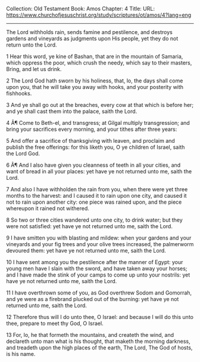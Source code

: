 Collection: Old Testament
Book: Amos
Chapter: 4
Title: 
URL: https://www.churchofjesuschrist.org/study/scriptures/ot/amos/4?lang=eng

---

The Lord withholds rain, sends famine and pestilence, and destroys gardens and vineyards as judgments upon His people, yet they do not return unto the Lord.

1 Hear this word, ye kine of Bashan, that are in the mountain of Samaria, which oppress the poor, which crush the needy, which say to their masters, Bring, and let us drink.

2 The Lord God hath sworn by his holiness, that, lo, the days shall come upon you, that he will take you away with hooks, and your posterity with fishhooks.

3 And ye shall go out at the breaches, every cow at that which is before her; and ye shall cast them into the palace, saith the Lord.

4 Â¶ Come to Beth-el, and transgress; at Gilgal multiply transgression; and bring your sacrifices every morning, and your tithes after three years:

5 And offer a sacrifice of thanksgiving with leaven, and proclaim and publish the free offerings: for this liketh you, O ye children of Israel, saith the Lord God.

6 Â¶ And I also have given you cleanness of teeth in all your cities, and want of bread in all your places: yet have ye not returned unto me, saith the Lord.

7 And also I have withholden the rain from you, when there were yet three months to the harvest: and I caused it to rain upon one city, and caused it not to rain upon another city: one piece was rained upon, and the piece whereupon it rained not withered.

8 So two or three cities wandered unto one city, to drink water; but they were not satisfied: yet have ye not returned unto me, saith the Lord.

9 I have smitten you with blasting and mildew: when your gardens and your vineyards and your fig trees and your olive trees increased, the palmerworm devoured them: yet have ye not returned unto me, saith the Lord.

10 I have sent among you the pestilence after the manner of Egypt: your young men have I slain with the sword, and have taken away your horses; and I have made the stink of your camps to come up unto your nostrils: yet have ye not returned unto me, saith the Lord.

11 I have overthrown some of you, as God overthrew Sodom and Gomorrah, and ye were as a firebrand plucked out of the burning: yet have ye not returned unto me, saith the Lord.

12 Therefore thus will I do unto thee, O Israel: and because I will do this unto thee, prepare to meet thy God, O Israel.

13 For, lo, he that formeth the mountains, and createth the wind, and declareth unto man what is his thought, that maketh the morning darkness, and treadeth upon the high places of the earth, The Lord, The God of hosts, is his name.
